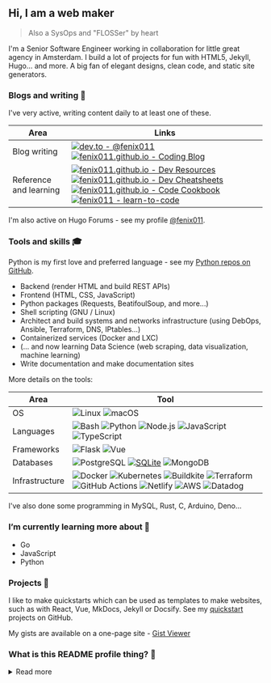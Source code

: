 ## Hi, I am a web maker
> Also a SysOps and "FLOSSer" by heart

I'm a Senior Software Engineer working in collaboration for little great agency in Amsterdam. I build a lot of projects for fun with HTML5, Jekyll, Hugo... and more. A big fan of elegant designs, clean code, and static site generators.



### Blogs and writing 📜 

I've very active, writing content daily to at least one of these.

Area | Links
---  | ---
Blog writing | [![dev.to - @fenix011](https://img.shields.io/static/v1?label=dev.to&message=%40fenix011&color=2bbc8a&logo=dev.to&logoColor=white)](https://dev.to/michaelcurrin) [![fenix011.github.io - Coding Blog](https://img.shields.io/badge/fenix011.github.io-Coding_Blog-2bbc8a)](https://fenix011.github.io/coding-blog/)
Reference and learning | [![fenix011.github.io - Dev Resources](https://img.shields.io/badge/fenix011.github.io-Dev_Resources-2bbc8a)](https://michaelcurrin.github.io/dev-resources/) [![fenix011.github.io - Dev Cheatsheets](https://img.shields.io/badge/fenix011.github.io-Dev_Cheatsheets-2bbc8a)](https://michaelcurrin.github.io/dev-cheatsheets/) [![fenix011.github.io - Code Cookbook](https://img.shields.io/badge/fenix011.github.io-Code_Cookbook-2bbc8a)](https://michaelcurrin.github.io/code-cookbook/) [![fenix011 - learn-to-code](https://img.shields.io/static/v1?label=fenix011&message=learn-to-code&color=2bbc8a&logo=github)](https://github.com/fenix011/learn-to-code)

I'm also active on Hugo Forums - see my profile [@fenix011](https://discourse.gohugo.io/u/jla/summary).


### Tools and skills 🎓

Python is my first love and preferred language - see my [Python repos on GitHub](https://github.com/fenix011?tab=repositories&q=&type=&language=python). 

- Backend (render HTML and build REST APIs)
- Frontend (HTML, CSS, JavaScript)
- Python packages (Requests, BeatifoulSoup, and more...)
- Shell scripting (GNU / Linux)
- Architect and build systems and networks  infrastructure (using DebOps, Ansible, Terraform, DNS, IPtables...)
- Containerized services (Docker and LXC)
- (... and now learning Data Science (web scraping, data visualization, machine learning)
- Write documentation and make documentation sites 

More details on the tools:

| Area           | Tool            |
|---             | ---             |
|OS              | ![Linux](https://img.shields.io/badge/OS-Linux-2bbc8a?logo=linux&logoColor=white) ![macOS](https://img.shields.io/badge/OS-macOS-2bbc8a?logo=apple&logoColor=white) |
| Languages      | ![Bash](https://img.shields.io/badge/Code-Bash-2bbc8a?logo=gnu-bash&logoColor=white) ![Python](https://img.shields.io/badge/Code-Python-2bbc8a?logo=python&logoColor=white) ![Node.js](https://img.shields.io/badge/Code-Node.js-2bbc8a?logo=node.js&logoColor=white) ![JavaScript](https://img.shields.io/badge/Code-JavaScript-2bbc8a?logo=javascript&logoColor=white) ![TypeScript](https://img.shields.io/badge/Code-TypeScript-2bbc8a?logo=typescript&logoColor=white) |
| Frameworks     | ![Flask](https://img.shields.io/badge/Code-Flask-2bbc8a?logo=flask&logoColor=white) ![Vue](https://img.shields.io/badge/Code-Vue-2bbc8a?logo=vue.js&logoColor=white) |
| Databases      | ![PostgreSQL](https://img.shields.io/badge/DB-PostgreSQL-2bbc8a?logo=postgresql&logoColor=white) [![SQLite](https://img.shields.io/badge/DB-SQLite-2bbc8a?logo=sqlite&logoColor=white)](https://www.sqlite.org/index.html) ![MongoDB](https://img.shields.io/badge/DB-MongoDB-2bbc8a?logo=mongodb&logoColor=white) |
| Infrastructure | ![Docker](https://img.shields.io/badge/Containers-Docker-2bbc8a?logo=docker&logoColor=white) ![Kubernetes](https://img.shields.io/badge/Containers-Kubernetes-2bbc8a?logo=kubernetes&logoColor=white) ![Buildkite](https://img.shields.io/badge/CICD-Buildkite-2bbc8a?logo=buildkite&logoColor=white) ![Terraform](https://img.shields.io/badge/Infra-Terraform-2bbc8a?logo=terraform&logoColor=white) ![GitHub Actions](https://img.shields.io/badge/CICD-GitHub_Actions-2bbc8a?logo=github-actions&logoColor=white) ![Netlify](https://img.shields.io/badge/CICD-Netlify-2bbc8a?logo=netlify&logoColor=white) ![AWS](https://img.shields.io/badge/Tools-AWS-2bbc8a?logo=amazon-aws&logoColor=white) ![Datadog](https://img.shields.io/badge/Monitoring-Datadog-2bbc8a?logo=datadog&logoColor=white) |

I've also done some programming in MySQL, Rust, C, Arduino, Deno...


### I’m currently learning more about 🌱

- Go
- JavaScript
- Python




### Projects 💼

I like to make quickstarts which can be used as templates to make websites, such as with React, Vue, MkDocs, Jekyll or Docsify. See my [quickstart](https://github.com/fenix011?tab=repositories&q=quickstart&type=&language=) projects on GitHub.

My gists are available on a one-page site - [Gist Viewer](https://fenix011.github.io/gist-viewer/)


### What is this README profile thing? 🤔

<details>
<summary>Read more</summary>
     
This page you are reading is a profile readme. Around July 2020, GitHub made this a public feature.

To make one, create a repo named after your username (matching case exactly) and create a `README.md` file in it. Then go to your GitHub profile and you'll see your README appear there ✨.

- GitHub topic: [profile-readme](https://github.com/topics/profile-readme)
- Tutorial: [How To Create A GitHub Profile README](https://www.aboutmonica.com/blog/how-to-create-a-github-profile-readme)

</details>
